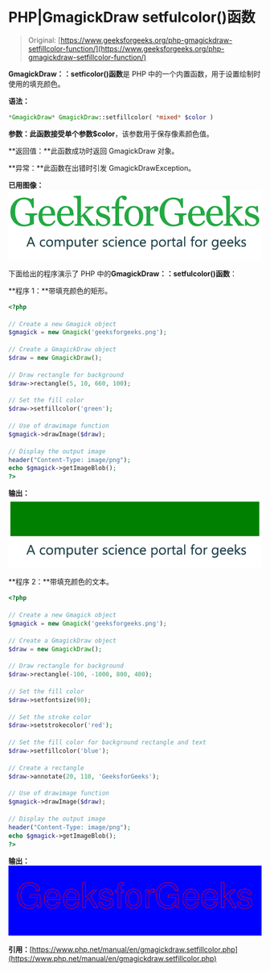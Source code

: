 # PHP|GmagickDraw setfulcolor()函数

> Original: [https://www.geeksforgeeks.org/php-gmagickdraw-setfillcolor-function/](https://www.geeksforgeeks.org/php-gmagickdraw-setfillcolor-function/)

**GmagickDraw：：setficolor()函数**是 PHP 中的一个内置函数，用于设置绘制时使用的填充颜色。

**语法：**

```php
*GmagickDraw* GmagickDraw::setfillcolor( *mixed* $color )
```

**参数：**此函数接受单个参数**$color**，该参数用于保存像素颜色值。

**返回值：**此函数成功时返回 GmagickDraw 对象。

**异常：**此函数在出错时引发 GmagickDrawException。

**已用图像：**
![](img/07c99ec29e7a50fc3ea91a9d4a8d2f31.png)

下面给出的程序演示了 PHP 中的**GmagickDraw：：setfulcolor()函数**：

**程序 1：**带填充颜色的矩形。

```php
<?php

// Create a new Gmagick object
$gmagick = new Gmagick('geeksforgeeks.png');

// Create a GmagickDraw object
$draw = new GmagickDraw();

// Draw rectangle for background
$draw->rectangle(5, 10, 660, 100);

// Set the fill color
$draw->setfillcolor('green');

// Use of drawimage function
$gmagick->drawImage($draw);

// Display the output image
header("Content-Type: image/png");
echo $gmagick->getImageBlob();
?>
```

**输出：**
![](img/0931a06c0d18bd585fab1dcdf267b6b1.png)

**程序 2：**带填充颜色的文本。

```php
<?php

// Create a new Gmagick object
$gmagick = new Gmagick('geeksforgeeks.png');

// Create a GmagickDraw object
$draw = new GmagickDraw();

// Draw rectangle for background
$draw->rectangle(-100, -1000, 800, 400);

// Set the fill color
$draw->setfontsize(90);

// Set the stroke color
$draw->setstrokecolor('red');

// Set the fill color for background rectangle and text
$draw->setfillcolor('blue');

// Create a rectangle
$draw->annotate(20, 110, 'GeeksforGeeks');

// Use of drawimage function
$gmagick->drawImage($draw);

// Display the output image
header("Content-Type: image/png");
echo $gmagick->getImageBlob();
?>
```

**输出：**
![](img/58b5d963a515c2bab9f86ef8c6fbeb46.png)

**引用：**[https://www.php.net/manual/en/gmagickdraw.setfillcolor.php](https://www.php.net/manual/en/gmagickdraw.setfillcolor.php)